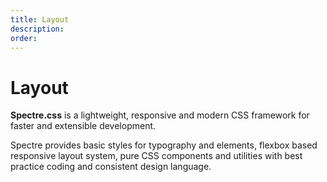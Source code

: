 ```yaml
---
title: Layout
description: 
order: 
---
```


# Layout

**Spectre.css** is a lightweight, responsive and modern CSS framework for faster and extensible development.

Spectre provides basic styles for typography and elements, flexbox based responsive layout system, pure CSS components and utilities with best practice coding and consistent design language.

<div class="docs-demo columns">
  <Card title="Responsive"
      desc="Responsive layout grid system and responsive visibility utilities"
      path="layout/responsive.html" />
  <Card title="Flexbox grid"
      desc="Flexbox based responsive grid system with 12 columns"
      path="layout/grid.html" />
  <Card title="Navbar"
      desc="Layout container that appears in the header of apps and websites"
      path="layout/navbar.html" />
  <Card title="Hero"
      desc="Container for key featured content or information"
      path="layout/hero.html" />
</div>

